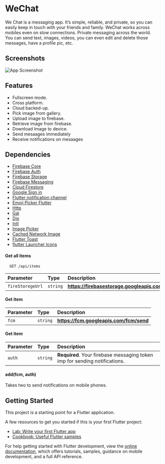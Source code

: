 # WeChat

We Chat is a messaging app. It’s simple, reliable, and private, so you can easily keep in touch with your friends and family. WeChat works across mobiles even on slow connections. Private messaging
across the world. You can send text, images, videos, you can even edit and delete those messages, have a profile pic, etc. 

## Screenshots

![App Screenshot](https://via.placeholder.com/468x300?text=App+Screenshot+Here)

## Features

- Fullscreen mode.
- Cross platform.
- Cloud backed-up.
- Pick image from gallery.
- Upload image to firebase.
- Retrieve image from firebase.
- Download Image to device.
- Send mesaages immediately 
- Receive notifications on mesaages


## Dependencies

- [Firebase Core](https://pub.dev/packages/firebase_core)
- [Firebase Auth](https://pub.dev/packages/firebase_auth)
- [Firebase Storage](https://pub.dev/packages/firebase_storage)
- [Firebase Messaging](https://pub.dev/packages/firebase_messaging)
- [Cloud Firestore](https://pub.dev/packages/cloud_firestore)
- [Google Sign in](https://pub.dev/packages/google_sign_in)
- [Flutter notification channel](https://pub.dev/packages/flutter_notification_channel)
- [Emoji Picker Flutter](https://pub.dev/packages/emoji_picker_flutter)
- [Http](https://pub.dev/packages/http)
- [Gal](https://pub.dev/packages/gal)
- [Dio](https://pub.dev/packages/dio)
- [Intl](https://pub.dev/packages/intl)
- [Image Picker](https://pub.dev/packages/image_picker)
- [Cached Network Image](https://pub.dev/packages/cached_network_image)
- [Flutter Toast](https://pub.dev/packages/fluttertoast)
- [flutter Launcher Icons](https://pub.dev/packages/flutter_launcher_icons)

#### Get all items

```http
  GET /api/items
```

| Parameter | Type     | Description                |
| :-------- | :------- | :------------------------- |
| `fireStoregeUrl` | `string` | **https://firebasestorage.googleapis.com** |

#### Get item

| Parameter | Type     | Description                       |
| :-------- | :------- | :-------------------------------- |
| `fcm` | `string` | **https://fcm.googleapis.com/fcm/send** |

#### Get item

| Parameter | Type     | Description                       |
| :-------- | :------- | :-------------------------------- |
| `auth`  | `string` | **Required**. Your firebase messaging token imp for sending notifications. |

#### add(fcm, auth)

Takes two to send notifications on mobile phones.


## Getting Started

This project is a starting point for a Flutter application.

A few resources to get you started if this is your first Flutter project:

- [Lab: Write your first Flutter app](https://docs.flutter.dev/get-started/codelab)
- [Cookbook: Useful Flutter samples](https://docs.flutter.dev/cookbook)

For help getting started with Flutter development, view the
[online documentation](https://docs.flutter.dev/), which offers tutorials,
samples, guidance on mobile development, and a full API reference.
